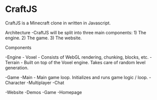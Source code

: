 CraftJS
=======

CraftJS is a Minecraft clone in written in Javascript.

Architecture
-CraftJS will be split into three main components:
	1) The engine.
	2) The game.
	3) The website.

Components

-Engine
	- Voxel - Consists of WebGL rendering, chunking, blocks, etc.
	- Terrain - Built on top of the Voxel engine.  Takes care of random level generation.

-Game
	-Main - Main game loop.  Initializes and runs game logic / loop.
	-Character
	-Multiplayer
	-Chat

-Website
	-Demos
	-Game
	-Homepage